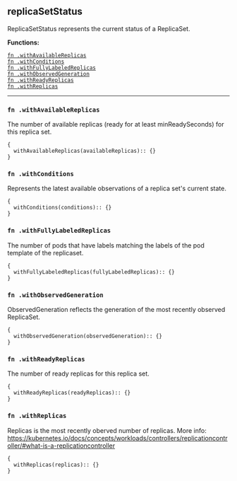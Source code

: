 
## replicaSetStatus
ReplicaSetStatus represents the current status of a ReplicaSet.

**Functions:**

[`fn .withAvailableReplicas`](#fn-withavailablereplicas)  
[`fn .withConditions`](#fn-withconditions)  
[`fn .withFullyLabeledReplicas`](#fn-withfullylabeledreplicas)  
[`fn .withObservedGeneration`](#fn-withobservedgeneration)  
[`fn .withReadyReplicas`](#fn-withreadyreplicas)  
[`fn .withReplicas`](#fn-withreplicas)  

---


### `fn .withAvailableReplicas`
The number of available replicas (ready for at least minReadySeconds) for this replica set.
```jsonnet
{
  withAvailableReplicas(availableReplicas):: {}
}
```

### `fn .withConditions`
Represents the latest available observations of a replica set's current state.
```jsonnet
{
  withConditions(conditions):: {}
}
```

### `fn .withFullyLabeledReplicas`
The number of pods that have labels matching the labels of the pod template of the replicaset.
```jsonnet
{
  withFullyLabeledReplicas(fullyLabeledReplicas):: {}
}
```

### `fn .withObservedGeneration`
ObservedGeneration reflects the generation of the most recently observed ReplicaSet.
```jsonnet
{
  withObservedGeneration(observedGeneration):: {}
}
```

### `fn .withReadyReplicas`
The number of ready replicas for this replica set.
```jsonnet
{
  withReadyReplicas(readyReplicas):: {}
}
```

### `fn .withReplicas`
Replicas is the most recently oberved number of replicas. More info: https://kubernetes.io/docs/concepts/workloads/controllers/replicationcontroller/#what-is-a-replicationcontroller
```jsonnet
{
  withReplicas(replicas):: {}
}
```

